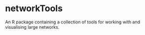 networkTools
============

An R package containing a collection of tools for working with and visualising large networks.
